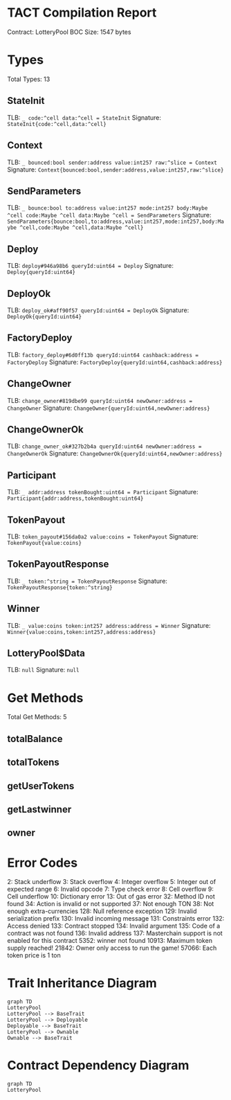 # TACT Compilation Report
Contract: LotteryPool
BOC Size: 1547 bytes

# Types
Total Types: 13

## StateInit
TLB: `_ code:^cell data:^cell = StateInit`
Signature: `StateInit{code:^cell,data:^cell}`

## Context
TLB: `_ bounced:bool sender:address value:int257 raw:^slice = Context`
Signature: `Context{bounced:bool,sender:address,value:int257,raw:^slice}`

## SendParameters
TLB: `_ bounce:bool to:address value:int257 mode:int257 body:Maybe ^cell code:Maybe ^cell data:Maybe ^cell = SendParameters`
Signature: `SendParameters{bounce:bool,to:address,value:int257,mode:int257,body:Maybe ^cell,code:Maybe ^cell,data:Maybe ^cell}`

## Deploy
TLB: `deploy#946a98b6 queryId:uint64 = Deploy`
Signature: `Deploy{queryId:uint64}`

## DeployOk
TLB: `deploy_ok#aff90f57 queryId:uint64 = DeployOk`
Signature: `DeployOk{queryId:uint64}`

## FactoryDeploy
TLB: `factory_deploy#6d0ff13b queryId:uint64 cashback:address = FactoryDeploy`
Signature: `FactoryDeploy{queryId:uint64,cashback:address}`

## ChangeOwner
TLB: `change_owner#819dbe99 queryId:uint64 newOwner:address = ChangeOwner`
Signature: `ChangeOwner{queryId:uint64,newOwner:address}`

## ChangeOwnerOk
TLB: `change_owner_ok#327b2b4a queryId:uint64 newOwner:address = ChangeOwnerOk`
Signature: `ChangeOwnerOk{queryId:uint64,newOwner:address}`

## Participant
TLB: `_ addr:address tokenBought:uint64 = Participant`
Signature: `Participant{addr:address,tokenBought:uint64}`

## TokenPayout
TLB: `token_payout#156da0a2 value:coins = TokenPayout`
Signature: `TokenPayout{value:coins}`

## TokenPayoutResponse
TLB: `_ token:^string = TokenPayoutResponse`
Signature: `TokenPayoutResponse{token:^string}`

## Winner
TLB: `_ value:coins token:int257 address:address = Winner`
Signature: `Winner{value:coins,token:int257,address:address}`

## LotteryPool$Data
TLB: `null`
Signature: `null`

# Get Methods
Total Get Methods: 5

## totalBalance

## totalTokens

## getUserTokens

## getLastwinner

## owner

# Error Codes
2: Stack underflow
3: Stack overflow
4: Integer overflow
5: Integer out of expected range
6: Invalid opcode
7: Type check error
8: Cell overflow
9: Cell underflow
10: Dictionary error
13: Out of gas error
32: Method ID not found
34: Action is invalid or not supported
37: Not enough TON
38: Not enough extra-currencies
128: Null reference exception
129: Invalid serialization prefix
130: Invalid incoming message
131: Constraints error
132: Access denied
133: Contract stopped
134: Invalid argument
135: Code of a contract was not found
136: Invalid address
137: Masterchain support is not enabled for this contract
5352: winner not found
10913: Maximum token supply reached!
21842: Owner only access to run the game!
57066: Each token price is 1 ton

# Trait Inheritance Diagram

```mermaid
graph TD
LotteryPool
LotteryPool --> BaseTrait
LotteryPool --> Deployable
Deployable --> BaseTrait
LotteryPool --> Ownable
Ownable --> BaseTrait
```

# Contract Dependency Diagram

```mermaid
graph TD
LotteryPool
```